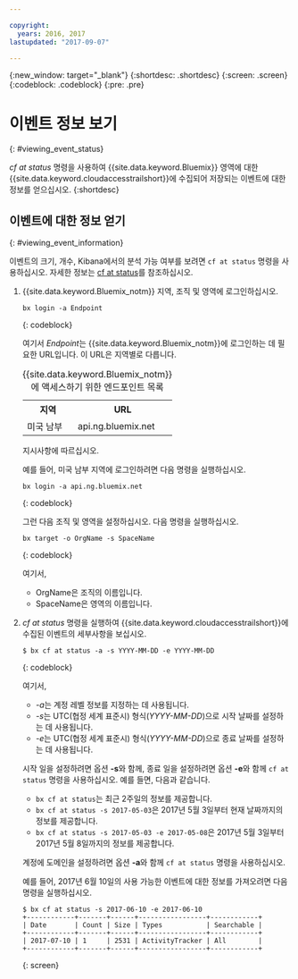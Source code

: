 ```yaml
---

copyright:
  years: 2016, 2017
lastupdated: "2017-09-07"

---
```


{:new_window: target="_blank"}
{:shortdesc: .shortdesc}
{:screen: .screen}
{:codeblock: .codeblock}
{:pre: .pre}

# 이벤트 정보 보기
{: #viewing_event_status}

*cf at status* 명령을 사용하여 {{site.data.keyword.Bluemix}} 영역에 대한 {{site.data.keyword.cloudaccesstrailshort}}에 수집되어 저장되는 이벤트에 대한 정보를 얻으십시오.
{:shortdesc}

## 이벤트에 대한 정보 얻기
{: #viewing_event_information}

이벤트의 크기, 개수, Kibana에서의 분석 가능 여부를 보려면 `cf at status` 명령을 사용하십시오. 자세한 정보는 [cf at status](/docs/services/cloud-activity-tracker/cli/at_cli.html#status)를 참조하십시오. 

1. {{site.data.keyword.Bluemix_notm}} 지역, 조직 및 영역에 로그인하십시오.  

    ```
    bx login -a Endpoint
    ```
    {: codeblock}
	
	여기서 *Endpoint*는 {{site.data.keyword.Bluemix_notm}}에 로그인하는 데 필요한 URL입니다. 이 URL은 지역별로 다릅니다. 
	
	<table>
	    <caption>{{site.data.keyword.Bluemix_notm}}에 액세스하기 위한 엔드포인트 목록</caption>
		<tr>
		  <th>지역</th>
		  <th>URL</th>
		</tr>
		<tr>
		  <td>미국 남부</td>
		  <td>api.ng.bluemix.net</td>
		</tr>
	</table>

    지시사항에 따르십시오.  

    예를 들어, 미국 남부 지역에 로그인하려면 다음 명령을 실행하십시오. 
	
	```
	bx login -a api.ng.bluemix.net
	```
	{: codeblock}
	
	그런 다음 조직 및 영역을 설정하십시오. 다음 명령을 실행하십시오. 

    ```
    bx target -o OrgName -s SpaceName
    ```
   {: codeblock}

    여기서,


    * OrgName은 조직의 이름입니다. 
    * SpaceName은 영역의 이름입니다. 
    
2. *cf at status* 명령을 실행하여 {{site.data.keyword.cloudaccesstrailshort}}에 수집된 이벤트의 세부사항을 보십시오. 

    ```
    $ bx cf at status -a -s YYYY-MM-DD -e YYYY-MM-DD 
    ```
    {: codeblock}
    
    여기서,

    
    * *-a*는 계정 레벨 정보를 지정하는 데 사용됩니다. 
    * *-s*는 UTC(협정 세계 표준시) 형식(*YYYY-MM-DD*)으로 시작 날짜를 설정하는 데 사용됩니다. 
    * *-e*는 UTC(협정 세계 표준시) 형식(*YYYY-MM-DD*)으로 종료 날짜를 설정하는 데 사용됩니다. 
    	
	시작 일을 설정하려면 옵션 **-s**와 함께, 종료 일을 설정하려면 옵션 **-e**와 함께 `cf at status` 명령을 사용하십시오. 예를 들면, 다음과 같습니다. 

    * `bx cf at status`는 최근 2주일의 정보를 제공합니다. 
    * `bx cf at status -s 2017-05-03`은 2017년 5월 3일부터 현재 날짜까지의 정보를 제공합니다. 
    * `bx cf at status -s 2017-05-03 -e 2017-05-08`은 2017년 5월 3일부터 2017년 5월 8일까지의 정보를 제공합니다.  
 
    계정에 도메인을 설정하려면 옵션 **-a**와 함께 `cf at status` 명령을 사용하십시오. 
	
    예를 들어, 2017년 6월 10일의 사용 가능한 이벤트에 대한 정보를 가져오려면 다음 명령을 실행하십시오. 
    
    ```
    $ bx cf at status -s 2017-06-10 -e 2017-06-10
    +------------+-------+------+-----------------+------------+
    | Date       | Count | Size | Types           | Searchable |
    +------------+-------+------+-----------------+------------+
    | 2017-07-10 | 1     | 2531 | ActivityTracker | All        |
    +------------+-------+------+-----------------+------------+
    ```
    {: screen}
	














